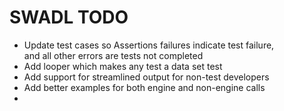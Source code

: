 # SWADL TODO
* Update test cases so Assertions failures indicate test failure,  
and all other errors are tests not completed
* Add looper which makes any test a data set test
* Add support for streamlined output for non-test developers
* Add better examples for both engine and non-engine calls
* 